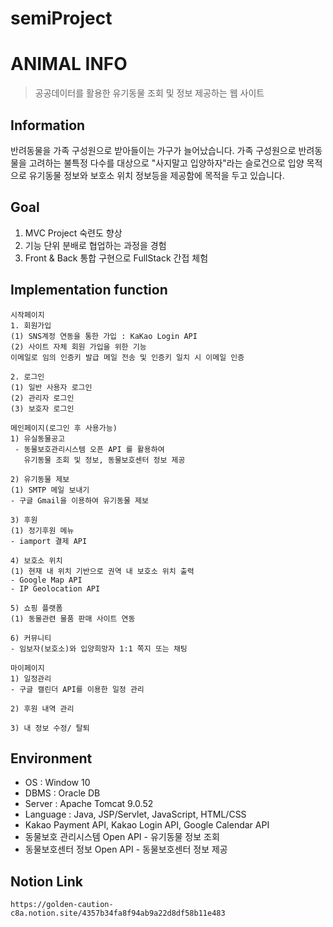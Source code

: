 # semiProject
 
# ANIMAL INFO
> 공공데이터를 활용한 유기동물 조회 및 정보 제공하는 웹 사이트

## Information
반려동물을 가족 구성원으로 받아들이는 가구가 늘어났습니다.
가족 구성원으로 반려동물을 고려하는 불특정 다수를 대상으로 
"사지말고 입양하자"라는 슬로건으로 입양 목적으로 유기동물 정보와 
보호소 위치 정보등을 제공함에 목적을 두고 있습니다.


## Goal
1. MVC Project 숙련도 향상
2. 기능 단위 분배로 협업하는 과정을 경험
3. Front & Back 통합 구현으로 FullStack 간접 체험

## Implementation function
```
시작페이지
1. 회원가입
(1) SNS계정 연동을 통한 가입 : KaKao Login API
(2) 사이트 자체 회원 가입을 위한 기능
이메일로 임의 인증키 발급 메일 전송 및 인증키 일치 시 이메일 인증 

2. 로그인 
(1) 일반 사용자 로그인 
(2) 관리자 로그인
(3) 보호자 로그인 
```

```
메인페이지(로그인 후 사용가능)
1) 유실동물공고
 - 동물보호관리시스템 오픈 API 를 활용하여 
   유기동물 조회 및 정보, 동물보호센터 정보 제공

2) 유기동물 제보 
(1) SMTP 메일 보내기
- 구글 Gmail을 이용하여 유기동물 제보 

3) 후원
(1) 정기후원 메뉴 
- iamport 결제 API

4) 보호소 위치 
(1) 현재 내 위치 기반으로 권역 내 보호소 위치 출력 
- Google Map API
- IP Geolocation API

5) 쇼핑 플랫폼
(1) 동물관련 물품 판매 사이트 연동 

6) 커뮤니티
- 임보자(보호소)와 입양희망자 1:1 쪽지 또는 채팅
```

```
마이페이지
1) 일정관리
- 구글 캘린더 API를 이용한 일정 관리 

2) 후원 내역 관리 

3) 내 정보 수정/ 탈퇴
```

## Environment
- OS : Window 10
- DBMS : Oracle DB 
- Server : Apache Tomcat 9.0.52
- Language : Java, JSP/Servlet, JavaScript, HTML/CSS
- Kakao Payment API, Kakao Login API, Google Calendar API
- 동물보호 관리시스템 Open API - 유기동물 정보 조회
- 동물보호센터 정보 Open API - 동물보호센터 정보 제공

## Notion Link
```
https://golden-caution-c8a.notion.site/4357b34fa8f94ab9a22d8df58b11e483
```
